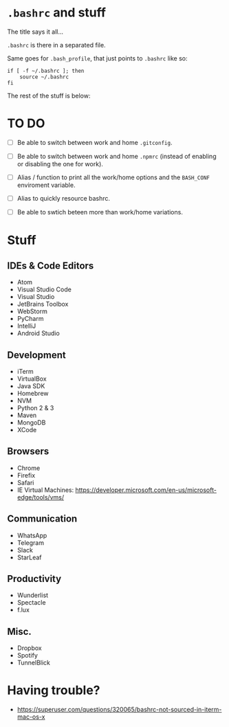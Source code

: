 `.bashrc` and stuff
====================

The title says it all...

`.bashrc` is there in a separated file.

Same goes for `.bash_profile`, that just points to `.bashrc` like so:

    if [ -f ~/.bashrc ]; then 
        source ~/.bashrc 
    fi

The rest of the stuff is below:


TO DO
=====

- [ ] Be able to switch between work and home `.gitconfig`.

- [ ] Be able to switch between work and home `.npmrc` (instead of enabling or disabling the one for work).

- [ ] Alias / function to print all the work/home options and the `BASH_CONF` enviroment variable.

- [ ] Alias to quickly resource bashrc.

- [ ] Be able to swtich beteen more than work/home variations.


Stuff
=====

IDEs & Code Editors
-------------------

- Atom
- Visual Studio Code
- Visual Studio
- JetBrains Toolbox
- WebStorm
- PyCharm
- IntelliJ
- Android Studio


Development
-----------

- iTerm
- VirtualBox
- Java SDK
- Homebrew
- NVM
- Python 2 & 3
- Maven
- MongoDB
- XCode


Browsers
--------

- Chrome
- Firefix
- Safari
- IE Virtual Machines: https://developer.microsoft.com/en-us/microsoft-edge/tools/vms/


Communication
-------------

- WhatsApp
- Telegram
- Slack
- StarLeaf


Productivity
------------

- Wunderlist
- Spectacle
- f.lux


Misc.
-----

- Dropbox
- Spotify
- TunnelBlick


Having trouble?
===============

- https://superuser.com/questions/320065/bashrc-not-sourced-in-iterm-mac-os-x
